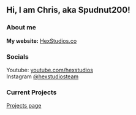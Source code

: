 ## Hi, I am Chris, aka Spudnut200! 
### About me
**My website:** [HexStudios.co](https://hexstudios.co)

### Socials
Youtube: [youtube.com/hexstudios](https://youtube.com/hexstudios/)
<br>
Instagram [@hexstudiosteam](https://instagram.com/hexstudiosteam)


### Current Projects
[Projects page](https://hexstudios.co/projects)
